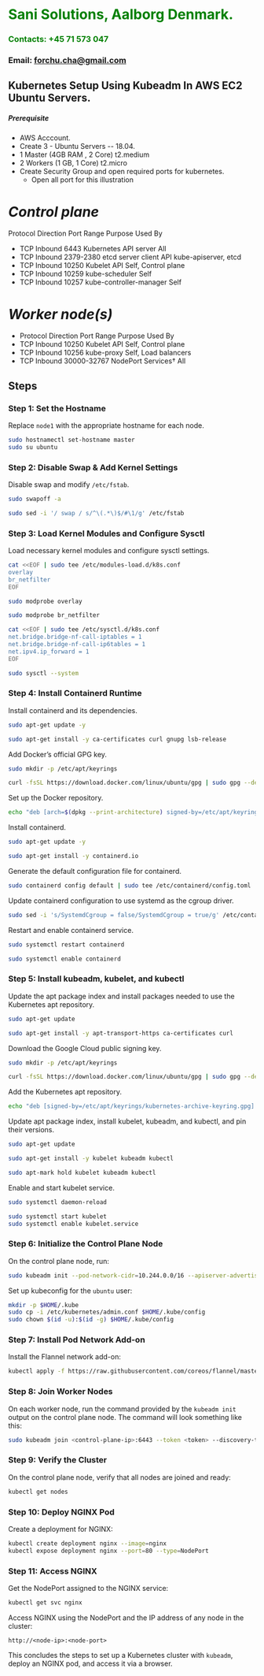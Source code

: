 #  **<span style="color:green">Sani Solutions, Aalborg Denmark.</span>**
### **<span style="color:green">Contacts: +45 71 573 047</span>**
### **Email: forchu.cha@gmail.com**



## Kubernetes Setup Using Kubeadm In AWS EC2 Ubuntu Servers.
##### Prerequisite
+ AWS Acccount.
+ Create 3 - Ubuntu Servers -- 18.04.
+ 1 Master (4GB RAM , 2 Core)  t2.medium
+ 2 Workers  (1 GB, 1 Core)     t2.micro
+ Create Security Group and open required ports for kubernetes.
   + Open all port for this illustration
# *Control plane*
Protocol	Direction	Port Range	Purpose	Used By
+ TCP	Inbound	6443	Kubernetes API server	All
+ TCP	Inbound	2379-2380	etcd server client API	kube-apiserver, etcd
+ TCP	Inbound	10250	Kubelet API	Self, Control plane
+ TCP	Inbound	10259	kube-scheduler	Self
+ TCP	Inbound	10257	kube-controller-manager	Self
 # *Worker node(s)*
+ Protocol	Direction	Port Range	Purpose	Used By
+ TCP	Inbound	10250	Kubelet API	Self, Control plane
+ TCP	Inbound	10256	kube-proxy	Self, Load balancers
+ TCP	Inbound	30000-32767	NodePort Services†	All


## Steps

### Step 1: Set the Hostname

Replace `node1` with the appropriate hostname for each node.

```bash
sudo hostnamectl set-hostname master
sudo su ubuntu
```
### Step 2: Disable Swap & Add Kernel Settings

Disable swap and modify `/etc/fstab`.

```bash
sudo swapoff -a
```
```bash
sudo sed -i '/ swap / s/^\(.*\)$/#\1/g' /etc/fstab
```

### Step 3: Load Kernel Modules and Configure Sysctl

Load necessary kernel modules and configure sysctl settings.

```bash
cat <<EOF | sudo tee /etc/modules-load.d/k8s.conf
overlay
br_netfilter
EOF
```
```bash
sudo modprobe overlay
```
```bash
sudo modprobe br_netfilter
```
```bash
cat <<EOF | sudo tee /etc/sysctl.d/k8s.conf
net.bridge.bridge-nf-call-iptables = 1
net.bridge.bridge-nf-call-ip6tables = 1
net.ipv4.ip_forward = 1
EOF
```
```bash
sudo sysctl --system
```

### Step 4: Install Containerd Runtime

Install containerd and its dependencies.

```bash
sudo apt-get update -y
```
```bash
sudo apt-get install -y ca-certificates curl gnupg lsb-release
```

Add Docker’s official GPG key.

```bash
sudo mkdir -p /etc/apt/keyrings
```
```bash
curl -fsSL https://download.docker.com/linux/ubuntu/gpg | sudo gpg --dearmor -o /etc/apt/keyrings/docker.gpg
```

Set up the Docker repository.

```bash
echo "deb [arch=$(dpkg --print-architecture) signed-by=/etc/apt/keyrings/docker.gpg] https://download.docker.com/linux/ubuntu $(lsb_release -cs) stable" | sudo tee /etc/apt/sources.list.d/docker.list > /dev/null
```

Install containerd.

```bash
sudo apt-get update -y
```
```bash
sudo apt-get install -y containerd.io
```

Generate the default configuration file for containerd.

```bash
sudo containerd config default | sudo tee /etc/containerd/config.toml
```

Update containerd configuration to use systemd as the cgroup driver.

```bash
sudo sed -i 's/SystemdCgroup = false/SystemdCgroup = true/g' /etc/containerd/config.toml
```

Restart and enable containerd service.

```bash
sudo systemctl restart containerd
```
```bash
sudo systemctl enable containerd
```

### Step 5: Install kubeadm, kubelet, and kubectl

Update the apt package index and install packages needed to use the Kubernetes apt repository.

```bash
sudo apt-get update
```
```bash
sudo apt-get install -y apt-transport-https ca-certificates curl
```

Download the Google Cloud public signing key.
```bash
sudo mkdir -p /etc/apt/keyrings
```
```bash
curl -fsSL https://download.docker.com/linux/ubuntu/gpg | sudo gpg --dearmor -o /etc/apt/keyrings/docker.gpg
```

Add the Kubernetes apt repository.

```bash
echo "deb [signed-by=/etc/apt/keyrings/kubernetes-archive-keyring.gpg] https://apt.kubernetes.io/ kubernetes-xenial main" | sudo tee /etc/apt/sources.list.d/kubernetes.list
```

Update apt package index, install kubelet, kubeadm, and kubectl, and pin their versions.

```bash
sudo apt-get update
```
```bash
sudo apt-get install -y kubelet kubeadm kubectl
```
```bash
sudo apt-mark hold kubelet kubeadm kubectl
```

Enable and start kubelet service.

```bash
sudo systemctl daemon-reload
```
```bash
sudo systemctl start kubelet
sudo systemctl enable kubelet.service
```

### Step 6: Initialize the Control Plane Node

On the control plane node, run:

```bash
sudo kubeadm init --pod-network-cidr=10.244.0.0/16 --apiserver-advertise-address=<control-plane-ip>
```

Set up kubeconfig for the `ubuntu` user:

```bash
mkdir -p $HOME/.kube
sudo cp -i /etc/kubernetes/admin.conf $HOME/.kube/config
sudo chown $(id -u):$(id -g) $HOME/.kube/config
```

### Step 7: Install Pod Network Add-on

Install the Flannel network add-on:

```bash
kubectl apply -f https://raw.githubusercontent.com/coreos/flannel/master/Documentation/kube-flannel.yml
```

### Step 8: Join Worker Nodes

On each worker node, run the command provided by the `kubeadm init` output on the control plane node. The command will look something like this:

```bash
sudo kubeadm join <control-plane-ip>:6443 --token <token> --discovery-token-ca-cert-hash sha256:<hash>
```

### Step 9: Verify the Cluster

On the control plane node, verify that all nodes are joined and ready:

```bash
kubectl get nodes
```

### Step 10: Deploy NGINX Pod

Create a deployment for NGINX:

```bash
kubectl create deployment nginx --image=nginx
kubectl expose deployment nginx --port=80 --type=NodePort
```

### Step 11: Access NGINX

Get the NodePort assigned to the NGINX service:

```bash
kubectl get svc nginx
```

Access NGINX using the NodePort and the IP address of any node in the cluster:

```
http://<node-ip>:<node-port>
```

This concludes the steps to set up a Kubernetes cluster with `kubeadm`, deploy an NGINX pod, and access it via a browser.
```


